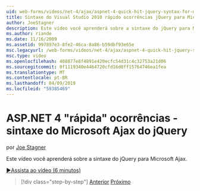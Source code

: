 ```yaml
---
uid: web-forms/videos/net-4/ajax/aspnet-4-quick-hit-jquery-syntax-for-microsoft-ajax
title: Sintaxe do Visual Studio 2010 rápido ocorrências jQuery para Microsoft Ajax | Microsoft Docs
author: JoeStagner
description: Este vídeo você aprenderá sobre a sintaxe do jQuery para Microsoft Ajax.
ms.author: riande
ms.date: 11/16/2009
ms.assetid: 997897e3-8fe2-46ca-8a86-b59dbf93e65e
msc.legacyurl: /web-forms/videos/net-4/ajax/aspnet-4-quick-hit-jquery-syntax-for-microsoft-ajax
msc.type: video
ms.openlocfilehash: 408877e8f4891e420ecfc54d31c4c32753a21d06
ms.sourcegitcommit: 0f1119340e4464720cfd16d0ff15764746ea1fea
ms.translationtype: MT
ms.contentlocale: pt-BR
ms.lasthandoff: 04/09/2019
ms.locfileid: "59385469"
---
```

# <a name="aspnet-4-quick-hit---jquery-syntax-for-microsoft-ajax"></a>ASP.NET 4 "rápida" ocorrências - sintaxe do Microsoft Ajax do jQuery

por [Joe Stagner](https://github.com/JoeStagner)

Este vídeo você aprenderá sobre a sintaxe do jQuery para Microsoft Ajax. 

[&#9654;Assista ao vídeo (6 minutos)](https://channel9.msdn.com/Blogs/ASP-NET-Site-Videos/aspnet-4-quick-hit-jquery-syntax-for-microsoft-ajax)

> [!div class="step-by-step"]
> [Anterior](aspnet-4-quick-hit-the-scriptloader.md)
> [Próximo](aspnet-4-quick-hit-ajax-data-templates.md)
